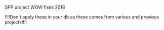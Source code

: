 SPP project WOW fixes 2018

!!!!Don't apply these in your db as these comes from various and previous projects!!!!

